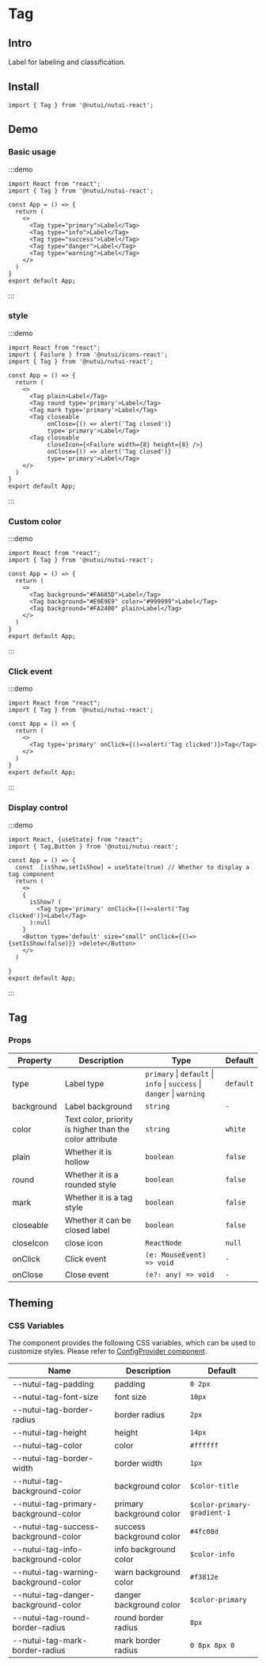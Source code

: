 # Tag

## Intro

Label for labeling and classification.

## Install

```tsx
import { Tag } from '@nutui/nutui-react';

```

## Demo

### Basic usage

:::demo

```tsx
import React from "react";
import { Tag } from '@nutui/nutui-react';

const App = () => {
  return (
    <>
      <Tag type="primary">Label</Tag>
      <Tag type="info">Label</Tag>
      <Tag type="success">Label</Tag>
      <Tag type="danger">Label</Tag>
      <Tag type="warning">Label</Tag>
    </>
  )
}
export default App;
```

:::

### style

:::demo

```tsx
import React from "react";
import { Failure } from '@nutui/icons-react';
import { Tag } from '@nutui/nutui-react';

const App = () => {
  return (
    <>
      <Tag plain>Label</Tag>
      <Tag round type='primary'>Label</Tag>
      <Tag mark type='primary'>Label</Tag>
      <Tag closeable
           onClose={() => alert('Tag closed')}
           type='primary'>Label</Tag>
      <Tag closeable
           closeIcon={<Failure width={8} height={8} />}
           onClose={() => alert('Tag closed')}
           type='primary'>Label</Tag>
    </>
  )
}
export default App;
```

:::


### Custom color

:::demo

```tsx
import React from "react";
import { Tag } from '@nutui/nutui-react';

const App = () => {
  return (
    <>
      <Tag background="#FA685D">Label</Tag>
      <Tag background="#E9E9E9" color="#999999">Label</Tag>
      <Tag background="#FA2400" plain>Label</Tag>
    </>
  )
}
export default App;
```

:::

### Click event

:::demo

```tsx
import React from "react";
import { Tag } from '@nutui/nutui-react';

const App = () => {
  return (
    <>
      <Tag type='primary' onClick={()=>alert('Tag clicked')}>Tag</Tag>
    </>
  )
}
export default App;
```

:::

### Display control

:::demo

```tsx
import React, {useState} from "react";
import { Tag,Button } from '@nutui/nutui-react';

const App = () => {
  const  [isShow,setIsShow] = useState(true) // Whether to display a tag component
  return (
    <>
    {
      isShow? (
        <Tag type='primary' onClick={()=>alert('Tag clicked')}>Label</Tag>
      ):null
    }  
    <Button type='default' size="small" onClick={()=>{setIsShow(false)}} >delete</Button>
    </>
  )
  
}
export default App;
```

:::

## Tag

### Props

| Property | Description | Type | Default |
| --- | --- | --- | --- |
| type | Label type | `primary` \| `default` \| `info` \| `success` \| `danger` \| `warning` | `default` |
| background | Label background | `string` | `-` |
| color | Text color, priority is higher than the color attribute | `string` | `white` |
| plain | Whether it is hollow | `boolean` | `false` |
| round | Whether it is a rounded style | `boolean` | `false` |
| mark | Whether it is a tag style | `boolean` | `false` |
| closeable | Whether it can be closed label | `boolean` | `false` |
| closeIcon | close icon | `ReactNode` | `null` |
| onClick | Click event | `(e: MouseEvent) => void` | `-` |
| onClose | Close event | `(e?: any) => void` | `-` |

## Theming

### CSS Variables

The component provides the following CSS variables, which can be used to customize styles. Please refer to [ConfigProvider component](#/en-US/component/configprovider).

| Name | Description | Default | 
| --- | --- | --- | 
| \--nutui-tag-padding | padding | `0 2px`| 
| \--nutui-tag-font-size | font size | `10px` | 
| \--nutui-tag-border-radius | border radius | `2px` | 
| \--nutui-tag-height | height | `14px` | 
| \--nutui-tag-color | color | `#ffffff` | 
| \--nutui-tag-border-width | border width | `1px` | 
| \--nutui-tag-background-color | background color | `$color-title` | 
| \--nutui-tag-primary-background-color |primary background color | `$color-primary-gradient-1` | 
| \--nutui-tag-success-background-color | success background color | `#4fc08d` | 
| \--nutui-tag-info-background-color | info background color | `$color-info` |
| \--nutui-tag-warning-background-color | warn background color | `#f3812e` | 
| \--nutui-tag-danger-background-color | danger background color | `$color-primary` |
| \--nutui-tag-round-border-radius | round border radius | `8px` | 
| \--nutui-tag-mark-border-radius | mark border radius | `0 8px 8px 0` |
